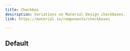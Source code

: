 ```yaml
---
title: Checkbox
description: Variations on Material Design checkboxes.
link: https://material.io/components/checkboxes

---
```


## Default

<code-preview group="default"></code-preview>
